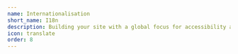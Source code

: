 ```yaml
---
name: Internationalisation
short_name: I18n
description: Building your site with a global focus for accessibility and personalisation
icon: translate
order: 8
---
```

